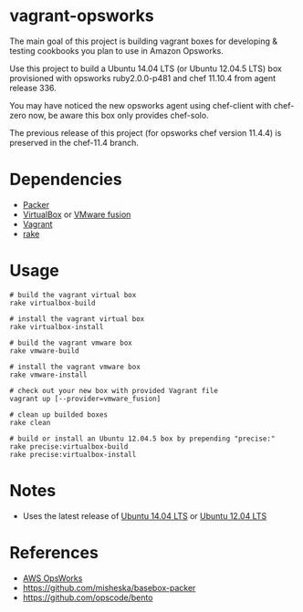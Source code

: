 # vagrant-opsworks

The main goal of this project is building vagrant boxes for developing & testing cookbooks you plan to use in Amazon Opsworks.

Use this project to build a Ubuntu 14.04 LTS (or Ubuntu 12.04.5 LTS) box provisioned with opsworks ruby2.0.0-p481 and chef 11.10.4 from agent release 336.

You may have noticed the new opsworks agent using chef-client with chef-zero now, be aware this box only provides chef-solo.

The previous release of this project (for opsworks chef version 11.4.4) is preserved in the chef-11.4 branch.

# Dependencies

* [Packer](http://www.packer.io/)
* [VirtualBox](https://www.virtualbox.org/) or [VMware fusion](http://www.vmware.com/products/fusion/)
* [Vagrant](http://www.vagrantup.com/)
* [rake](http://rake.rubyforge.org/)

# Usage

    # build the vagrant virtual box
    rake virtualbox-build

    # install the vagrant virtual box
    rake virtualbox-install

    # build the vagrant vmware box
    rake vmware-build

    # install the vagrant vmware box
    rake vmware-install

    # check out your new box with provided Vagrant file
    vagrant up [--provider=vmware_fusion]

    # clean up builded boxes
    rake clean

    # build or install an Ubuntu 12.04.5 box by prepending "precise:"
    rake precise:virtualbox-build
    rake precise:virtualbox-install

# Notes

* Uses the latest release of [Ubuntu 14.04 LTS](http://releases.ubuntu.com/14.04/ubuntu-14.04.3-server-amd64.iso) or [Ubuntu 12.04 LTS](http://releases.ubuntu.com/12.04/ubuntu-12.04.5-server-amd64.iso)

# References
* [AWS OpsWorks](http://aws.amazon.com/opsworks/)
* https://github.com/misheska/basebox-packer
* https://github.com/opscode/bento
